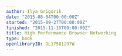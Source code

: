 ```yaml
---
author: Ilya Grigorik
date: "2015-08-04T00:00:00Z"
started: "2015-09-27T00:00:00Z"
finished: "2015-11-15T00:00:00Z"
title: High Performance Browser Networking
type: book
openlibraryID: OL17581297W
---
```


